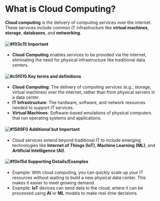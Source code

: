 # What is Cloud Computing?

**Cloud computing** is the delivery of computing services over the internet. These services include common IT infrastructure like **virtual machines**, **storage**, **databases**, and **networking**.

#### ![#f03c15](https://placehold.co/15x15/f03c15/f03c15.png) **Important**
- **Cloud Computing** enables services to be provided via the internet, eliminating the need for physical infrastructure like traditional data centers.

#### ![#c5f015](https://placehold.co/15x15/c5f015/c5f015.png) **Key terms and definitions**
- **Cloud Computing**: The delivery of computing services (e.g., storage, virtual machines) over the internet, rather than from physical servers in a data center.
- **IT Infrastructure**: The hardware, software, and network resources needed to support IT services.
- **Virtual Machines**: Software-based emulations of physical computers that run operating systems and applications.

#### ![#1589F0](https://placehold.co/15x15/1589F0/1589F0.png) **Additional but Important**
- Cloud services extend beyond traditional IT to include emerging technologies like **Internet of Things (IoT)**, **Machine Learning (ML)**, and **Artificial Intelligence (AI)**.

#### ![#f0e15d](https://placehold.co/15x15/f0e15d/f0e15d.png) **Supporting Details/Examples**
- Example: With cloud computing, you can quickly scale up your IT resources without waiting to build a new physical data center. This makes it easier to meet growing demand.
- Example: **IoT** devices can send data to the cloud, where it can be processed using **AI** or **ML** models to make real-time decisions.
